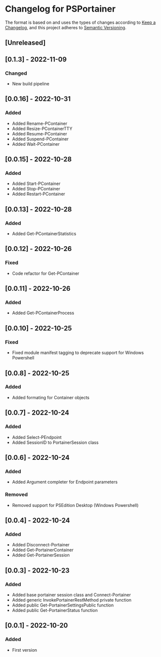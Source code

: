 # Changelog for PSPortainer

The format is based on and uses the types of changes according to [Keep a Changelog](https://keepachangelog.com/en/1.0.0/),
and this project adheres to [Semantic Versioning](https://semver.org/spec/v2.0.0.html).

## [Unreleased]

## [0.1.3] - 2022-11-09

### Changed

- New build pipeline

## [0.0.16] - 2022-10-31

### Added

- Added Rename-PContainer
- Added Resize-PContainerTTY
- Added Resume-PContainer
- Added Suspend-PContainer
- Added Wait-PContainer

## [0.0.15] - 2022-10-28

### Added

- Added Start-PContainer
- Added Stop-PContainer
- Added Restart-PContainer

## [0.0.13] - 2022-10-28

### Added

- Added Get-PContainerStatistics

## [0.0.12] - 2022-10-26

### Fixed

- Code refactor for Get-PContainer

## [0.0.11] - 2022-10-26

### Added

- Added Get-PContainerProcess

## [0.0.10] - 2022-10-25

### Fixed

- Fixed module manifest tagging to deprecate support for Windows Powershell

## [0.0.8] - 2022-10-25

### Added

- Added formating for Container objects

## [0.0.7] - 2022-10-24

### Added

- Added Select-PEndpoint
- Added SessionID to PortainerSession class

## [0.0.6] - 2022-10-24

### Added

- Added Argument completer for Endpoint parameters

### Removed

- Removed support for PSEdition Desktop (Windows Powershell)

## [0.0.4] - 2022-10-24

### Added

- Added Disconnect-Portainer
- Added Get-PortainerContainer
- Added Get-PortainerSession

## [0.0.3] - 2022-10-23

### Added

- Added base portainer session class and Connect-Portainer
- Added generic InvokePortainerRestMethod private function
- Added public Get-PortainerSettingsPublic function
- Added public Get-PortainerStatus function

## [0.0.1] - 2022-10-20

### Added

- First version
